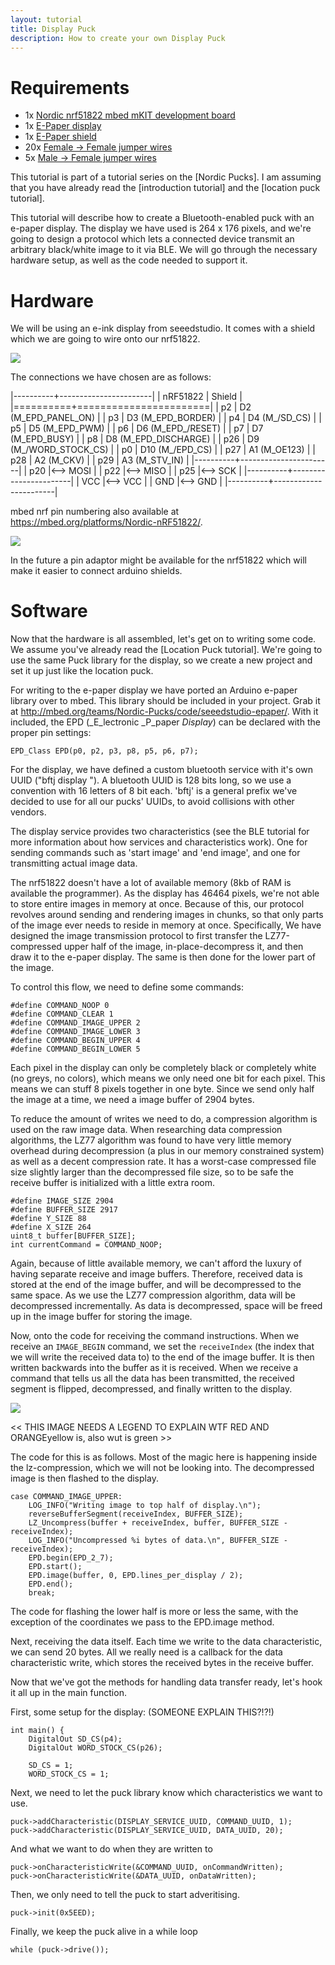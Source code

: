 ```yaml
---
layout: tutorial
title: Display Puck
description: How to create your own Display Puck
---
```


# Requirements
- 1x [Nordic nrf51822 mbed mKIT development board](https://mbed.org/platforms/Nordic-nRF51822/)
- 1x [E-Paper display](http://www.seeedstudio.com/depot/27-ePaper-Panel-p-1596.html?cPath=34_82)
- 1x [E-Paper shield](http://www.seeedstudio.com/depot/Small-epaper-Shield-p-1597.html)
- 20x [Female -> Female jumper wires](http://www.seeedstudio.com/depot/1-pin-dualfemale-jumper-wire-100mm-50pcs-pack-p-260.html?cPath=44_47)
- 5x [Male -> Female jumper wires](http://www.seeedstudio.com/depot/1-Pin-FemaleMale-Jumper-Wire-125mm-50pcs-pack-p-1319.html?cPath=44_47)

This tutorial is part of a tutorial series on the [Nordic Pucks].
I am assuming that you have already read the [introduction tutorial] and the [location puck tutorial].

This tutorial will describe how to create a Bluetooth-enabled puck with an e-paper display. The display we have used is 264 x 176 pixels, and we're going to design a protocol which lets a connected device transmit an arbitrary black/white image to it via BLE. We will go through the necessary hardware setup, as well as the code needed to support it.

# Hardware

We will be using an e-ink display from seeedstudio. It comes with a shield which we are going to wire onto our nrf51822.


![](../images/display_wrapped.jpg)

The connections we have chosen are as follows:

|----------+-----------------------|
| nRF51822 | Shield                |
|==========+=======================|
| p2       | D2 (M_EPD_PANEL_ON)   |
| p3       | D3 (M_EPD_BORDER)     |
| p4       | D4 (M_/SD_CS)         |
| p5       | D5 (M_EPD_PWM)        |
| p6       | D6 (M_EPD_/RESET)     |
| p7       | D7 (M_EPD_BUSY)       |
| p8       | D8 (M_EPD_DISCHARGE)  |
| p26      | D9 (M_/WORD_STOCK_CS) |
| p0       | D10 (M_/EPD_CS)       |
| p27      | A1 (M_OE123)          |
| p28      | A2 (M_CKV)            |
| p29      | A3 (M_STV_IN)         |
|----------+-----------------------|
| p20      |<-->   MOSI            |
| p22      |<-->   MISO            |
| p25      |<-->   SCK             |
|----------+-----------------------|
| VCC      |<--> VCC               |
| GND      |<--> GND               |
|----------+-----------------------|

mbed nrf pin numbering also available at https://mbed.org/platforms/Nordic-nRF51822/.

![](../images/IMG_2675.JPG)

In the future a pin adaptor might be available for the nrf51822 which will make it easier to connect arduino shields.

# Software

Now that the hardware is all assembled, let's get on to writing some code. We assume you've already read the [Location Puck tutorial]. We're going to use the same Puck library for the display, so we create a new project and set it up just like the location puck.

For writing to the e-paper display we have ported an Arduino e-paper library over to mbed. This library should be included in your project. Grab it at http://mbed.org/teams/Nordic-Pucks/code/seeedstudio-epaper/. With it included, the EPD (_E_lectronic _P_paper _Display_) can be declared with the proper pin settings:

    EPD_Class EPD(p0, p2, p3, p8, p5, p6, p7);

For the display, we have defined a custom bluetooth service with it's own UUID ("bftj display    "). A bluetooth UUID is 128 bits long, so we use a convention with 16 letters of 8 bit each. 'bftj' is a general prefix we've decided to use for all our pucks' UUIDs, to avoid collisions with other vendors.

The display service provides two characteristics (see the BLE tutorial for more information about how services and characteristics work). One for sending commands such as 'start image' and 'end image', and one for transmitting actual image data.

The nrf51822 doesn't have a lot of available memory (8kb of RAM is available the programmer). As the display has 46464 pixels, we're not able to store entire images in memory at once. Because of this, our protocol revolves around sending and rendering images in chunks, so that only parts of the image ever needs to reside in memory at once. Specifically, We have designed the image transmission protocol to first transfer the LZ77-compressed upper half of the image, in-place-decompress it, and then draw it to the e-paper display. The same is then done for the lower part of the image.

To control this flow, we need to define some commands:

    #define COMMAND_NOOP 0
    #define COMMAND_CLEAR 1
    #define COMMAND_IMAGE_UPPER 2
    #define COMMAND_IMAGE_LOWER 3
    #define COMMAND_BEGIN_UPPER 4
    #define COMMAND_BEGIN_LOWER 5

Each pixel in the display can only be completely black or completely white (no greys, no colors), which means we only need one bit for each pixel. This means we can stuff 8 pixels together in one byte. Since we send only half the image at a time, we need a image buffer of 2904 bytes.

To reduce the amount of writes we need to do, a compression algorithm is used on the raw image data. When researching data compression algorithms, the LZ77 algorithm was found to have very little memory overhead during decompression (a plus in our memory constrained system) as well as a decent compression rate. It has a worst-case compressed file size slightly larger than the decompressed file size, so to be safe the receive buffer is initialized with a little extra room.

    #define IMAGE_SIZE 2904
    #define BUFFER_SIZE 2917
    #define Y_SIZE 88
    #define X_SIZE 264
    uint8_t buffer[BUFFER_SIZE];
    int currentCommand = COMMAND_NOOP;

Again, because of little available memory, we can't afford the luxury of having separate receive and image buffers. Therefore, received data is stored at the end of the image buffer, and will be decompressed to the same space. As we use the LZ77 compression algorithm, data will be decompressed incrementally. As data is decompressed, space will be freed up in the image buffer for storing the image.

Now, onto the code for receiving the command instructions. When we receive an `IMAGE_BEGIN` command, we set the `receiveIndex` (the index that we will write the received data to) to the end of the image buffer. It is then written backwards into the buffer as it is received. When we receive a command that tells us all the data has been transmitted, the received segment is flipped, decompressed, and finally written to the display.

![](../images/receive%20image%20data.png)

<< THIS IMAGE NEEDS A LEGEND TO EXPLAIN WTF RED AND ORANGEyellow is, also wut is green >>

The code for this is as follows. Most of the magic here is happening inside the lz-compression, which we will not be looking into. The decompressed image is then flashed to the display.

    case COMMAND_IMAGE_UPPER:
        LOG_INFO("Writing image to top half of display.\n");
        reverseBufferSegment(receiveIndex, BUFFER_SIZE);
        LZ_Uncompress(buffer + receiveIndex, buffer, BUFFER_SIZE - receiveIndex);
        LOG_INFO("Uncompressed %i bytes of data.\n", BUFFER_SIZE - receiveIndex);
        EPD.begin(EPD_2_7);
        EPD.start();
        EPD.image(buffer, 0, EPD.lines_per_display / 2);
        EPD.end();
        break;
        
The code for flashing the lower half is more or less the same, with the exception of the coordinates we pass to the EPD.image method.

Next, receiving the data itself. Each time we write to the data characteristic, we can send 20 bytes. All we really need is a callback for the data characteristic write, which stores the received bytes in the receive buffer.

Now that we've got the methods for handling data transfer ready, let's hook it all up in the main function.

First, some setup for the display: (SOMEONE EXPLAIN THIS?!?!)

    int main() {
        DigitalOut SD_CS(p4);
        DigitalOut WORD_STOCK_CS(p26);
        
        SD_CS = 1;
        WORD_STOCK_CS = 1;

Next, we need to let the puck library know which characteristics we want to use.

    puck->addCharacteristic(DISPLAY_SERVICE_UUID, COMMAND_UUID, 1);
    puck->addCharacteristic(DISPLAY_SERVICE_UUID, DATA_UUID, 20);

And what we want to do when they are written to

    puck->onCharacteristicWrite(&COMMAND_UUID, onCommandWritten);
    puck->onCharacteristicWrite(&DATA_UUID, onDataWritten);

Then, we only need to tell the puck to start adveritising.

    puck->init(0x5EED);

Finally, we keep the puck alive in a while loop

    while (puck->drive());
